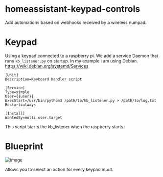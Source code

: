 # homeassistant-keypad-controls
Add automations based on webhooks received by a wireless numpad.

# Keypad

Using a keypad connected to a raspberry pi.
We add a service Daemon that runs `kb_listener.py` on startup.
In my example i am using Debian.
https://wiki.debian.org/systemd/Services

```
[Unit]
Description=Keyboard handler script

[Service]
Type=simple
User={{user}}
ExecStart=/usr/bin/python3 /path/to/kb_listener.py > /path/to/log.txt
Restart=always

[Install]
WantedBy=multi.user.target
```

This script starts the kb_listener when the raspberry starts.

# Blueprint
![image](https://user-images.githubusercontent.com/97018465/232829782-e88a9167-c59f-4a07-b673-0e6db9d362d2.png)

Allows you to select an action for every keypad input.
